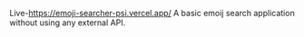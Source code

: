 Live-https://emoji-searcher-psi.vercel.app/
A basic emoij search application without using any external API.
